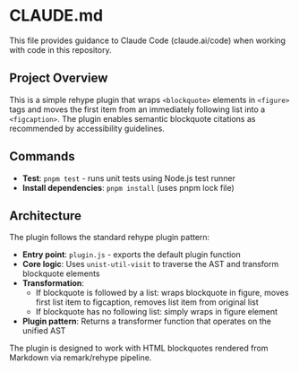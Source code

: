 # CLAUDE.md

This file provides guidance to Claude Code (claude.ai/code) when working with code in this repository.

## Project Overview

This is a simple rehype plugin that wraps `<blockquote>` elements in `<figure>` tags and moves the first item from an immediately following list into a `<figcaption>`. The plugin enables semantic blockquote citations as recommended by accessibility guidelines.

## Commands

- **Test**: `pnpm test` - runs unit tests using Node.js test runner
- **Install dependencies**: `pnpm install` (uses pnpm lock file)

## Architecture

The plugin follows the standard rehype plugin pattern:

- **Entry point**: `plugin.js` - exports the default plugin function
- **Core logic**: Uses `unist-util-visit` to traverse the AST and transform blockquote elements
- **Transformation**: 
  - If blockquote is followed by a list: wraps blockquote in figure, moves first list item to figcaption, removes list item from original list
  - If blockquote has no following list: simply wraps in figure element
- **Plugin pattern**: Returns a transformer function that operates on the unified AST

The plugin is designed to work with HTML blockquotes rendered from Markdown via remark/rehype pipeline.